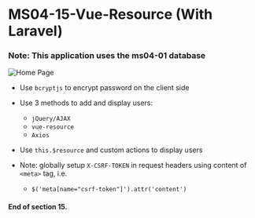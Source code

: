 # MS04-15-Vue-Resource (With Laravel)
### Note: This application uses the ms04-01 database

![Home Page](../assets/a.png?raw=true)

* Use `bcryptjs` to encrypt password on the client side
* Use 3 methods to add and display users:
	* `jQuery/AJAX`
	* `vue-resource`
	* `Axios`
* Use `this.$resource` and custom actions to display users

* Note: globally setup `X-CSRF-TOKEN` in request headers using content of `<meta>` tag, i.e.
	* `$('meta[name="csrf-token"]').attr('content')` 

#### End of section 15.